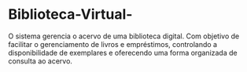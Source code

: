 # Biblioteca-Virtual-
 O sistema gerencia o acervo de uma biblioteca digital. Com objetivo de facilitar o gerenciamento de livros e empréstimos, controlando a disponibilidade de exemplares e oferecendo uma forma organizada de consulta ao acervo.
